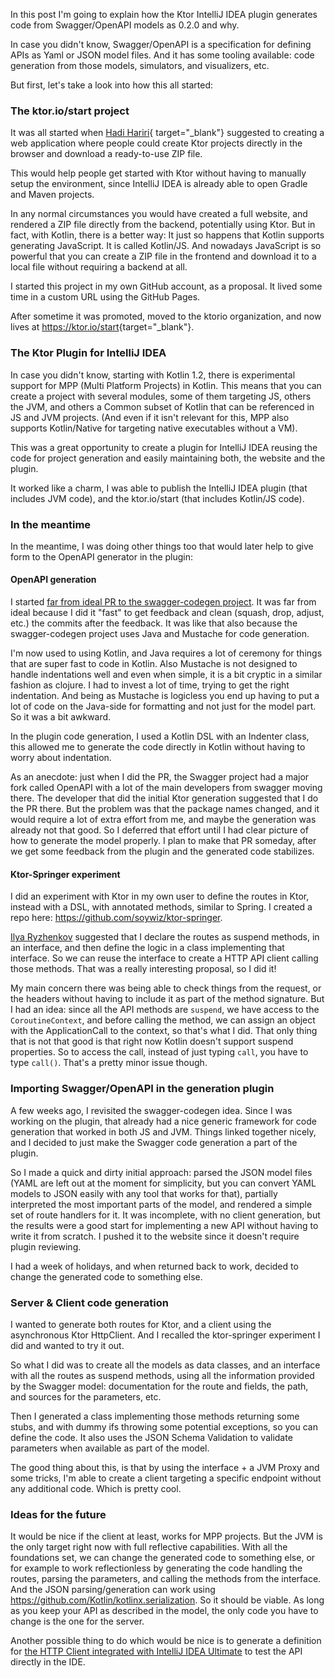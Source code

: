 [//]: # (layout: post)
[//]: # (title: OpenAPI generation in the Ktor plugin and website)
[//]: # (categories: plugin)
[//]: # (featured: true)
[//]: # (#image: /blog/images/openapi_ktor_idea_plugin.svg)

In this post I'm going to explain how the Ktor IntelliJ IDEA plugin generates code from Swagger/OpenAPI models
as 0.2.0 and why.

In case you didn't know, Swagger/OpenAPI is a specification for defining APIs as Yaml or JSON model files.
And it has some tooling available: code generation from those models, simulators, and visualizers, etc.

But first, let's take a look into how this all started:

### The ktor.io/start project

It was all started when [Hadi Hariri](https://hadihariri.com/){ target="_blank"} suggested to creating a web application
where people could create Ktor projects directly in the browser and download a ready-to-use ZIP file.

This would help people get started with Ktor without having to manually setup the environment, since IntelliJ IDEA
is already able to open Gradle and Maven projects.

In any normal circumstances you would have created a full website, and rendered a ZIP file
directly from the backend, potentially using Ktor. But in fact, with Kotlin, there is a better way:
It just so happens that Kotlin supports generating JavaScript. It is called Kotlin/JS. And nowadays JavaScript
is so powerful that you can create a ZIP file in the frontend and download it to a local file without
requiring a backend at all.

I started this project in my own GitHub account, as a proposal. It lived some time in a custom URL
using the GitHub Pages.

After sometime it was promoted, moved to the ktorio organization, and now lives at <https://ktor.io/start>{target="_blank"}.

### The Ktor Plugin for IntelliJ IDEA

In case you didn't know, starting with Kotlin 1.2, there is experimental support for MPP (Multi Platform Projects)
in Kotlin. This means that you can create a project with several modules, some of them targeting JS, others the JVM,
and others a Common subset of Kotlin that can be referenced in JS and JVM projects. (And even if it isn't relevant for this,
MPP also supports Kotlin/Native for targeting native executables without a VM).

This was a great opportunity to create a plugin for IntelliJ IDEA reusing the code for project generation and easily
maintaining both, the website and the plugin.

It worked like a charm, I was able to publish the IntelliJ IDEA plugin (that includes JVM code), and the ktor.io/start
(that includes Kotlin/JS code).

### In the meantime

In the meantime, I was doing other things too that would later help to give form to the OpenAPI generator in the plugin:

#### OpenAPI generation

I started [far from ideal PR to the swagger-codegen project](https://github.com/swagger-api/swagger-codegen/pull/8092).
It was far from ideal because I did it "fast" to get feedback and clean (squash, drop, adjust, etc.) the commits after the feedback.
It was like that also because the swagger-codegen project uses Java and Mustache for code generation.

I'm now used to using Kotlin, and Java requires a lot of ceremony for things that are super fast to code in Kotlin.
Also Mustache is not designed to handle indentations well and even when simple, it is a bit cryptic in a similar
fashion as clojure. I had to invest a lot of time, trying to get the right indentation. And being as Mustache is logicless
you end up having to put a lot of code on the Java-side for formatting and not just for the model part. So it was a bit awkward. 

In the plugin code generation, I used a Kotlin DSL with an Indenter class, this allowed me to generate the code directly in
Kotlin without having to worry about indentation.

As an anecdote: just when I did the PR, the Swagger project had a major fork called OpenAPI with a lot of the main
developers from swagger moving there. The developer that did the initial Ktor generation suggested that I do the
PR there. But the problem was that the package names changed, and it would require a lot of extra effort from me, and maybe the generation was already not that good. So I deferred that effort until I had clear picture of how to generate the model properly.
I plan to make that PR someday, after we get some feedback from the plugin and the generated code stabilizes.

#### Ktor-Springer experiment

I did an experiment with Ktor in my own user to define the routes in Ktor, instead with a DSL, with annotated methods,
similar to Spring. I created a repo here: <https://github.com/soywiz/ktor-springer>.

[Ilya Ryzhenkov](https://github.com/orangy) suggested that I declare the routes as suspend methods, in an interface,
and then define the logic in a class implementing that interface. So we can reuse the interface to create a HTTP API
client calling those methods. That was a really interesting proposal, so I did it!

My main concern there was being able to check things from the request, or the headers without having to include
it as part of the method signature. But I had an idea: since all the API methods are `suspend`, we have access
to the `CoroutineContext`, and before calling the method, we can assign an object with the ApplicationCall to the
context, so that's what I did. That only thing that is not that good is that right now Kotlin doesn't support suspend properties.
So to access the call, instead of just typing `call`, you have to type `call()`. That's a pretty minor issue though.

### Importing Swagger/OpenAPI in the generation plugin

A few weeks ago, I revisited the swagger-codegen idea. Since I was working on the plugin,
that already had a nice generic framework for code generation that worked in both JS and JVM.
Things linked together nicely, and I decided to just make the Swagger code generation a part of the plugin.

So I made a quick and dirty initial approach: parsed the JSON model files (YAML are left out at the moment for simplicity,
but you can convert YAML models to JSON easily with any tool that works for that), partially interpreted the most important parts
of the model, and rendered a simple set of route handlers for it.
It was incomplete, with no client generation, but the results were a good start for implementing a new API without
having to write it from scratch. I pushed it to the website since it doesn't require plugin reviewing.

I had a week of holidays, and when returned back to work, decided to change the generated code to something else.

### Server & Client code generation

I wanted to generate both routes for Ktor, and a client using the asynchronous Ktor HttpClient. And I recalled the
ktor-springer experiment I did and wanted to try it out.

So what I did was to create all the models as data classes, and an interface with all the routes as suspend methods,
using all the information provided by the Swagger model: documentation for the route and fields, the path, and sources
for the parameters, etc.

Then I generated a class implementing those methods returning some stubs, and with dummy ifs throwing some potential
exceptions, so you can define the code. It also uses the JSON Schema Validation to validate parameters when available
as part of the model.

The good thing about this, is that by using the interface + a JVM Proxy and some tricks, I'm able to create a client
targeting a specific endpoint without any additional code. Which is pretty cool.
 
### Ideas for the future

It would be nice if the client at least, works for MPP projects. But the JVM is the only target right now with full reflective capabilities.
With all the foundations set, we can change the generated code to something else, or for example to work
reflectionless by generating the code handling the routes, parsing the parameters, and calling the methods from the interface.
And the JSON parsing/generation can work using <https://github.com/Kotlin/kotlinx.serialization>. So it should be viable.
As long as you keep your API as described in the model, the only code you have to change is the one for the server. 

Another possible thing to do which would be nice is to generate a definition for [the HTTP Client integrated with IntelliJ IDEA Ultimate](https://ktor.io/quickstart/guides/api.html#first-request-intellij)
to test the API directly in the IDE.